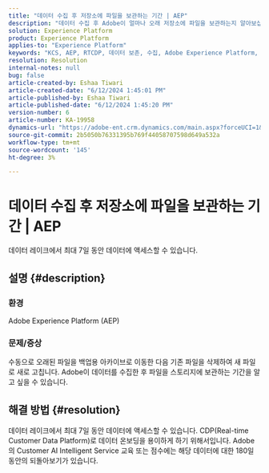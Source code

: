 ```yaml
---
title: "데이터 수집 후 저장소에 파일을 보관하는 기간 | AEP"
description: "데이터 수집 후 Adobe이 얼마나 오래 저장소에 파일을 보관하는지 알아보십시오."
solution: Experience Platform
product: Experience Platform
applies-to: "Experience Platform"
keywords: "KCS, AEP, RTCDP, 데이터 보존, 수집, Adobe Experience Platform, Experience Platform, 데이터 레이크"
resolution: Resolution
internal-notes: null
bug: false
article-created-by: Eshaa Tiwari
article-created-date: "6/12/2024 1:45:01 PM"
article-published-by: Eshaa Tiwari
article-published-date: "6/12/2024 1:45:20 PM"
version-number: 6
article-number: KA-19958
dynamics-url: "https://adobe-ent.crm.dynamics.com/main.aspx?forceUCI=1&pagetype=entityrecord&etn=knowledgearticle&id=9c5b47f2-c128-ef11-840a-6045bd029b18"
source-git-commit: 2b5050b76331395b769f44058707598d649a532a
workflow-type: tm+mt
source-wordcount: '145'
ht-degree: 3%

---
```


# 데이터 수집 후 저장소에 파일을 보관하는 기간 | AEP


데이터 레이크에서 최대 7일 동안 데이터에 액세스할 수 있습니다.

## 설명 {#description}


### <b>환경</b>

Adobe Experience Platform (AEP)

### <b>문제/증상</b>

수동으로 오래된 파일을 백업용 아카이브로 이동한 다음 기존 파일을 삭제하여 새 파일로 새로 고칩니다. Adobe이 데이터를 수집한 후 파일을 스토리지에 보관하는 기간을 알고 싶을 수 있습니다.




## 해결 방법 {#resolution}


데이터 레이크에서 최대 7일 동안 데이터에 액세스할 수 있습니다. CDP(Real-time Customer Data Platform)로 데이터 온보딩을 용이하게 하기 위해서입니다. Adobe의 Customer AI Intelligent Service 교육 또는 점수에는 해당 데이터에 대한 180일 동안의 되돌아보기가 있습니다.
